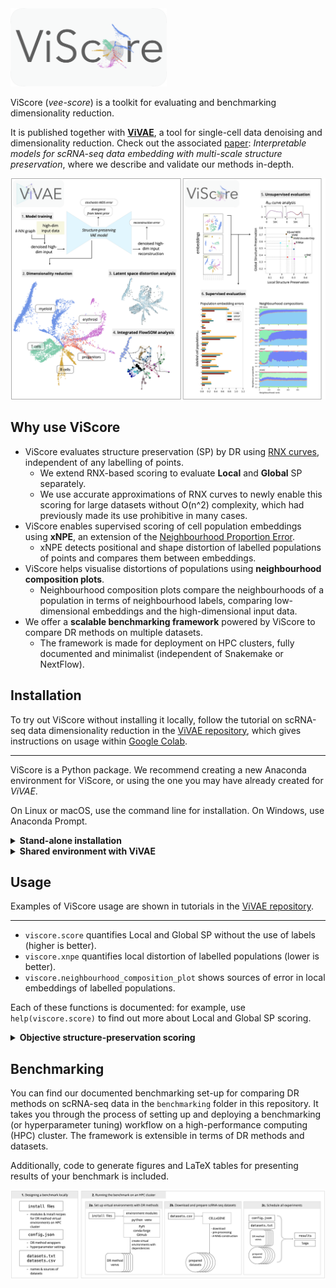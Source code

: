 <img src="./logo.png" alt="ViScore" width="250"/>

ViScore (*vee-score*) is a toolkit for evaluating and benchmarking dimensionality reduction.

It is published together with **[ViVAE](https://github.com/saeyslab/ViVAE)**, a tool for single-cell data denoising and dimensionality reduction.
Check out the associated [paper](https://www.biorxiv.org/content/10.1101/2023.11.23.568428v3): *Interpretable models for scRNA-seq data embedding with multi-scale structure preservation*, where we describe and validate our methods in-depth.

<img src="./overview.png" alt="overview" width="900"/>

## Why use ViScore

* ViScore evaluates structure preservation (SP) by DR using [RNX curves](https://www.sciencedirect.com/science/article/abs/pii/S0925231215003641), independent of any labelling of points.
    * We extend RNX-based scoring to evaluate **Local** and **Global** SP separately.
    * We use accurate approximations of RNX curves to newly enable this scoring for large datasets without O(n^2) complexity, which had previously made its use prohibitive in many cases.
* ViScore enables supervised scoring of cell population embeddings using **xNPE**, an extension of the [Neighbourhood Proportion Error](https://github.com/akonstodata/NPE).
    * xNPE detects positional and shape distortion of labelled populations of points and compares them between embeddings.
* ViScore helps visualise distortions of populations using **neighbourhood composition plots**.
    * Neighbourhood composition plots compare the neighbourhoods of a population in terms of neighbourhood labels, comparing low-dimensional embeddings and the high-dimensional input data.
* We offer a **scalable benchmarking framework** powered by ViScore to compare DR methods on multiple datasets.
    * The framework is made for deployment on HPC clusters, fully documented and minimalist (independent of Snakemake or NextFlow).

## Installation

To try out ViScore without installing it locally, follow the tutorial on scRNA-seq data dimensionality reduction in the [ViVAE repository](https://github.com/saeyslab/ViVAE), which gives instructions on usage within [Google Colab](https://colab.research.google.com).

<hr>

ViScore is a Python package.
We recommend creating a new Anaconda environment for ViScore, or using the one you may have already created for *ViVAE*.

On Linux or macOS, use the command line for installation.
On Windows, use Anaconda Prompt.

<details>
<summary><b>Stand-alone installation</b></summary>
<br>

```bash
conda create --name ViScore --channel conda-forge python=3.11.7 \
    numpy==1.26.3 numba==0.59.0 matplotlib==3.8.2 scipy==1.12.0 pynndescent==0.5.11 scikit-learn==1.4.0 pyemd==1.0.0
conda activate ViScore
pip install --upgrade git+https://github.com/saeyslab/ViScore.git
```

<hr>
</details>

<details>
<summary><b>Shared environment with ViVAE</b></summary>
<br>

```bash
conda activate ViVAE
pip install pyemd==1.0.0
pip install --upgrade git+https://github.com/saeyslab/ViScore.git
```

</details>

## Usage

Examples of ViScore usage are shown in tutorials in the [ViVAE repository](https://github.com/saeyslab/ViVAE).

<hr>

* `viscore.score` quantifies Local and Global SP without the use of labels (higher is better).
* `viscore.xnpe` quantifies local distortion of labelled populations (lower is better).
* `viscore.neighbourhood_composition_plot` shows sources of error in local embeddings of labelled populations.

Each of these functions is documented: for example, use `help(viscore.score)` to find out more about Local and Global SP scoring.

<details>
<summary><b>Objective structure-preservation scoring</b></summary>
<br>

ViScore enables unsupervised assessment of structure preservation in LD embeddings of HD data using scores based on RNX curves.
This is an objective approach based on quantifying neighbourhood preservation between HD and LD for all neighbourhood scales.

RNX curves show (scaled) overlap between neighbour ranks for all neighbourhoods of size from 1 to N-1.

<img src="./rnx_curve_plot.png" alt="RNX curve" width="450"/>

* Taking the AUC (Area-Under-Curve) with *logarithmic* scale for *K* (neighbourhood size), we effectively up-weight the significance of local neighbourhoods, *without* setting a hard cut-off for what is still considered local. This is the **Local SP score** (SL).

* Taking the AUC with linear scale for *K*, we dispense with the locality bias and assume equal importance for all neighbourhood scales. This is the **Global SP score** (SG).

Both of these values are bounded by -1 and 1 (higher is better), where 0 corresponds to SP by a random embedding.

Since the computation of an RNX curve has quadratic complexity, this approach is impractical or impossible to apply to larger datasets.
We circumvent this by approximating the RNX curve using a repeated vantage point tree-based sampling approach.
This is implemented in `viscore.score`.

</details>

## Benchmarking

You can find our documented benchmarking set-up for comparing DR methods on scRNA-seq data in the `benchmarking` folder in this repository.
It takes you through the process of setting up and deploying a benchmarking (or hyperparameter tuning) workflow on a high-performance computing (HPC) cluster.
The framework is extensible in terms of DR methods and datasets.

Additionally, code to generate figures and LaTeX tables for presenting results of your benchmark is included.

<img src="benchmarking/schematic.png" />
